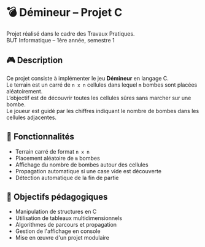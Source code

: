 # 💣 Démineur – Projet C
Projet réalisé dans le cadre des Travaux Pratiques.  
BUT Informatique – 1ère année, semestre 1

## 🎮 Description

Ce projet consiste à implémenter le jeu **Démineur** en langage C.  
Le terrain est un carré de `n x n` cellules dans lequel `m` bombes sont placées aléatoirement.  
L’objectif est de découvrir toutes les cellules sûres sans marcher sur une bombe.  
Le joueur est guidé par les chiffres indiquant le nombre de bombes dans les cellules adjacentes.
## 🧱 Fonctionnalités

-  Terrain carré de format `n x n`
-  Placement aléatoire de `m` bombes
-  Affichage du nombre de bombes autour des cellules
-  Propagation automatique si une case vide est découverte
-  Détection automatique de la fin de partie
## 📐 Objectifs pédagogiques

- Manipulation de structures en C
- Utilisation de tableaux multidimensionnels
- Algorithmes de parcours et propagation
- Gestion de l'affichage en console
- Mise en œuvre d'un projet modulaire

